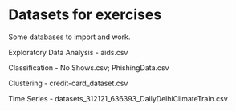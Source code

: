 Datasets for exercises
====

Some databases to import and work.

Exploratory Data Analysis - aids.csv

Classification - No Shows.csv; PhishingData.csv

Clustering - credit-card_dataset.csv

Time Series - datasets_312121_636393_DailyDelhiClimateTrain.csv
